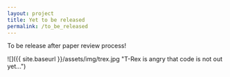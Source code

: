 ```yaml
---
layout: project
title: Yet to be released
permalink: /to_be_released
---
```


To be release after paper review process!

![]({{ site.baseurl }}/assets/img/trex.jpg "T-Rex is angry that code is not out yet...")